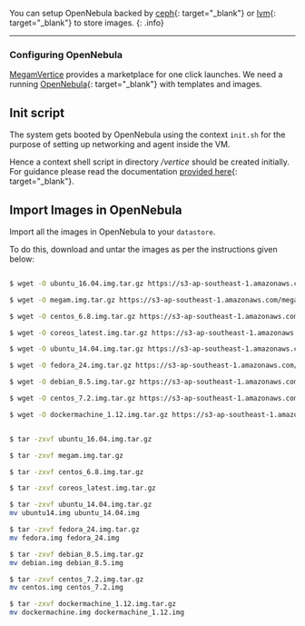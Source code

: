 You can setup OpenNebula backed by [ceph](http://ceph.com){: target="_blank"} or [lvm](https://wiki.ubuntu.com/Lvm){: target="_blank"} to store images.
{: .info}

---

### Configuring OpenNebula

[MegamVertice](/) provides a marketplace for one click launches.  We need a running [OpenNebula](http://opennebula.org){: target="_blank"} with templates and images.


## Init script

The system gets booted by OpenNebula using the context `init.sh` for the purpose of setting up networking and agent inside the VM.

Hence a context shell script in directory */vertice* should be created initially. For guidance please read  the documentation [provided here](https://github.com/megamsys/gitpackager/blob/master/support/README.md){: target="_blank"}.


## Import Images in OpenNebula

Import all the images in OpenNebula to your `datastore`.

To do this, download  and untar the images as per the instructions given below:

~~~bash

$ wget -O ubuntu_16.04.img.tar.gz https://s3-ap-southeast-1.amazonaws.com/megampub/iso/ubuntu_16.04.tar.gz

$ wget -O megam.img.tar.gz https://s3-ap-southeast-1.amazonaws.com/megampub/iso/megam.tar.gz

$ wget -O centos_6.8.img.tar.gz https://s3-ap-southeast-1.amazonaws.com/megampub/iso/centos_6.8.tar.gz

$ wget -O coreos_latest.img.tar.gz https://s3-ap-southeast-1.amazonaws.com/megampub/iso/coreos_latest.tar.gz

$ wget -O ubuntu_14.04.img.tar.gz https://s3-ap-southeast-1.amazonaws.com/megampub/iso/ubuntu14.tar.gz

$ wget -O fedora_24.img.tar.gz https://s3-ap-southeast-1.amazonaws.com/megampub/iso/fedora.tar.gz

$ wget -O debian_8.5.img.tar.gz https://s3-ap-southeast-1.amazonaws.com/megampub/iso/debian.tar.gz

$ wget -O centos_7.2.img.tar.gz https://s3-ap-southeast-1.amazonaws.com/megampub/iso/centos.tar.gz

$ wget -O dockermachine_1.12.img.tar.gz https://s3-ap-southeast-1.amazonaws.com/megampub/iso/dockermachine.tar.gz


$ tar -zxvf ubuntu_16.04.img.tar.gz

$ tar -zxvf megam.img.tar.gz

$ tar -zxvf centos_6.8.img.tar.gz

$ tar -zxvf coreos_latest.img.tar.gz

$ tar -zxvf ubuntu_14.04.img.tar.gz
mv ubuntu14.img ubuntu_14.04.img

$ tar -zxvf fedora_24.img.tar.gz
mv fedora.img fedora_24.img

$ tar -zxvf debian_8.5.img.tar.gz
mv debian.img debian_8.5.img

$ tar -zxvf centos_7.2.img.tar.gz
mv centos.img centos_7.2.img

$ tar -zxvf dockermachine_1.12.img.tar.gz
mv dockermachine.img dockermachine_1.12.img

~~~
